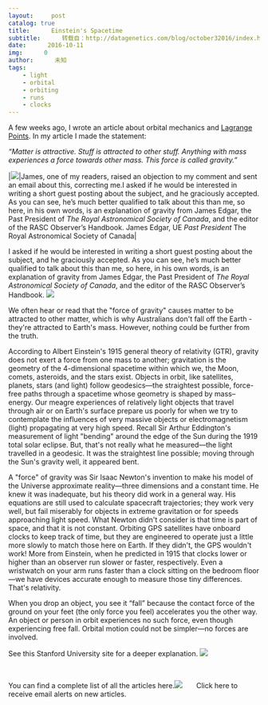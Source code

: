 ```yaml
---
layout:     post
catalog: true
title:      Einstein's Spacetime
subtitle:      转载自：http://datagenetics.com/blog/october32016/index.html
date:      2016-10-11
img:      0
author:      未知
tags:
    - light
    - orbital
    - orbiting
    - runs
    - clocks
---
```









A few weeks ago, I wrote an article about orbital mechanics and [Lagrange Points](http://datagenetics.com/blog/august32016/index.html). In my article I made the statement:

*“Matter is attractive. Stuff is attracted to other stuff. Anything with mass experiences a force towards other mass. This force is called gravity.”*

|![](http://datagenetics.com/blog/october32016/pic.jpg)|James, one of my readers, raised an objection to my comment and sent an email about this, correcting me.I asked if he would be interested in writing a short guest posting about the subject, and he graciously accepted. As you can see, he’s much better qualified to talk about this than me, so here, in his own words, is an explanation of gravity from James Edgar, the Past President of *The Royal Astronomical Society of Canada*, and the editor of the RASC Observer’s Handbook. James Edgar, UE *Past President* The Royal Astronomical Society of Canada|

I asked if he would be interested in writing a short guest posting about the subject, and he graciously accepted. As you can see, he’s much better qualified to talk about this than me, so here, in his own words, is an explanation of gravity from James Edgar, the Past President of *The Royal Astronomical Society of Canada*, and the editor of the RASC Observer’s Handbook. 
![](http://datagenetics.com/blog/october32016/ht.jpg)


We often hear or read that the "force of gravity" causes matter to be attracted to other matter, which is why Australians don't fall off the Earth - they're attracted to Earth's mass. However, nothing could be further from the truth.

According to Albert Einstein's 1915 general theory of relativity (GTR), gravity does not exert a force from one mass to another; gravitation is the geometry of the 4-dimensional spacetime within which we, the Moon, comets, asteroids, and the stars exist. Objects in orbit, like satellites, planets, stars (and light) follow geodesics—the straightest possible, force-free paths through a spacetime whose geometry is shaped by mass–energy. Our meagre experiences of relatively light objects that travel through air or on Earth's surface prepare us poorly for when we try to contemplate the influences of very massive objects or electromagnetism (light) propagating at very high speed. Recall Sir Arthur Eddington's measurement of light "bending" around the edge of the Sun during the 1919 total solar eclipse. But, that's not really what he measured—the light travelled in a geodesic. It was the straightest line possible; moving through the Sun's gravity well, it appeared bent.

A "force" of gravity was Sir Isaac Newton's invention to make his model of the Universe approximate reality—three dimensions and a constant time. He knew it was inadequate, but his theory did work in a general way. His equations are still used to calculate spacecraft trajectories; they work very well, but fail miserably for objects in extreme gravitation or for speeds approaching light speed. What Newton didn't consider is that time is part of space, and that it is not constant. Orbiting GPS satellites have onboard clocks to keep track of time, but they are engineered to operate just a little more slowly to match those here on Earth. If they didn't, the GPS wouldn't work! More from Einstein, when he predicted in 1915 that clocks lower or higher than an observer run slower or faster, respectively. Even a wristwatch on your arm runs faster than a clock sitting on the bedroom floor—we have devices accurate enough to measure those tiny differences. That's relativity.

When you drop an object, you see it “fall” because the contact force of the ground on your feet (the only force you feel) accelerates you the other way. An object or person in orbit experiences no such force, even though experiencing free fall. Orbital motion could not be simpler—no forces are involved.

See this Stanford University site for a deeper explanation.
![](http://datagenetics.com/blog/october32016/s.jpg)


 

You can find a complete list of all the articles here.![](http://datagenetics.com/images/n.gif)
      Click here to receive email alerts on new articles.
